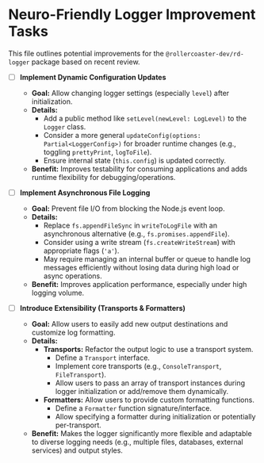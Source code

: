 # Neuro-Friendly Logger Improvement Tasks

This file outlines potential improvements for the `@rollercoaster-dev/rd-logger` package based on recent review.

- [ ] **Implement Dynamic Configuration Updates**
    - **Goal:** Allow changing logger settings (especially `level`) after initialization.
    - **Details:**
        - Add a public method like `setLevel(newLevel: LogLevel)` to the `Logger` class.
        - Consider a more general `updateConfig(options: Partial<LoggerConfig>)` for broader runtime changes (e.g., toggling `prettyPrint`, `logToFile`).
        - Ensure internal state (`this.config`) is updated correctly.
    - **Benefit:** Improves testability for consuming applications and adds runtime flexibility for debugging/operations.

- [ ] **Implement Asynchronous File Logging**
    - **Goal:** Prevent file I/O from blocking the Node.js event loop.
    - **Details:**
        - Replace `fs.appendFileSync` in `writeToLogFile` with an asynchronous alternative (e.g., `fs.promises.appendFile`).
        - Consider using a write stream (`fs.createWriteStream`) with appropriate flags (`'a'`).
        - May require managing an internal buffer or queue to handle log messages efficiently without losing data during high load or async operations.
    - **Benefit:** Improves application performance, especially under high logging volume.

- [ ] **Introduce Extensibility (Transports & Formatters)**
    - **Goal:** Allow users to easily add new output destinations and customize log formatting.
    - **Details:**
        - **Transports:** Refactor the output logic to use a transport system.
            - Define a `Transport` interface.
            - Implement core transports (e.g., `ConsoleTransport`, `FileTransport`).
            - Allow users to pass an array of transport instances during logger initialization or add/remove them dynamically.
        - **Formatters:** Allow users to provide custom formatting functions.
            - Define a `Formatter` function signature/interface.
            - Allow specifying a formatter during initialization or potentially per-transport.
    - **Benefit:** Makes the logger significantly more flexible and adaptable to diverse logging needs (e.g., multiple files, databases, external services) and output styles.
